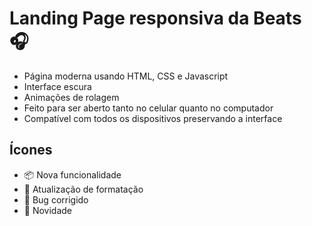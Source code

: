 # Landing Page responsiva da Beats :headphones:

- Página moderna usando HTML, CSS e Javascript
- Interface escura
- Animações de rolagem
- Feito para ser aberto tanto no celular quanto no computador
- Compatível com todos os dispositivos preservando a interface

## Ícones
- :package: Nova funcionalidade
- :arrows_counterclockwise: Atualização de formatação
- :lady_beetle: Bug corrigido
- :checkered_flag: Novidade